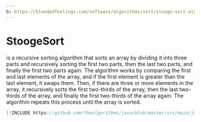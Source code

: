 ```yaml
---
b: https://blendedfeelings.com/software/algorithms/sort/stooge-sort-algorithm.md
---
```


# StoogeSort
is a recursive sorting algorithm that sorts an array by dividing it into three parts and recursively sorting the first two parts, then the last two parts, and finally the first two parts again. The algorithm works by comparing the first and last elements of the array, and if the first element is greater than the last element, it swaps them. Then, if there are three or more elements in the array, it recursively sorts the first two-thirds of the array, then the last two-thirds of the array, and finally the first two-thirds of the array again. The algorithm repeats this process until the array is sorted.

```java
[!INCLUDE https://github.com/thealgorithms/java/blob/master/src/main/java/com/thealgorithms/sorts/StoogeSort.java]
```